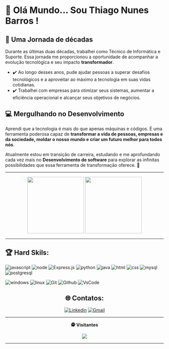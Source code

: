 # :rocket: Olá Mundo... Sou Thiago Nunes Barros ! 

## 📆 Uma Jornada de décadas

Durante as últimas duas décadas,  trabalhei como Técnico de Informática e Suporte. Essa jornada me proporcionou a oportunidade de acompanhar a evolução tecnológica e seu impacto **transformador**. 

- ✔️ Ao longo desses anos, pude ajudar pessoas a superar desafios tecnológicos e a aproveitar ao máximo a tecnologia em suas vidas cotidianas.
- ✔️ Trabalhei com empresas para otimizar seus sistemas, aumentar a eficiência operacional e alcançar seus objetivos de negócios.

## 💻 Mergulhando no Desenvolvimento

Aprendi que a tecnologia é mais do que apenas máquinas e códigos. É uma ferramenta poderosa capaz de **transformar a vida de pessoas, empresas e da sociedade, moldar o nosso mundo e criar um futuro melhor para todos nós**.

Atualmente estou em transição de carreira, estudando e me aprofundando cada vez mais no **Desenvolvimento de software** para explorar as infinitas possibilidades que essa ferramenta de transformação oferece. :rocket:

<body>
  <hr>
  <div align="center">
  <img height="180em" src="https://github-readme-stats.vercel.app/api?username=devtnbad&show_icons=true&theme=tokyonight&hide_border=true"/>
  <img height="180em" src="https://github-readme-stats.vercel.app/api/top-langs/?username=devtnbad&layout=compact&langs_count=6&theme=tokyonight&hide_border=true&custom_title=Principais%20%Linguagues"/>
  <hr>  
  </div>

## 🏆 Hard Skils: 

![javascript](https://img.shields.io/badge/javascript-4F4F4F?style=for-the-badge&logo=javascript)
![node](https://img.shields.io/badge/nodejs-4f4f4f?style=for-the-badge&logo=node.js)
![Express.js](https://img.shields.io/badge/Express%20js-4F4F4F?style=for-the-badge&logo=express&logoColor=white)
![python](https://img.shields.io/badge/python-4f4f4f?style=for-the-badge&logo=python)
![java](https://img.shields.io/badge/java-4f4f4f?style=for-the-badge&logo=springboot)
![html](https://img.shields.io/badge/html-4f4f4f?style=for-the-badge&logo=html5)
![css](https://img.shields.io/badge/css-4f4f4f?style=for-the-badge&logo=css3)
![mysql](https://img.shields.io/badge/mysql-4f4f4f?style=for-the-badge&logo=mysql)
![postgresql](https://img.shields.io/badge/postgresql-4f4f4f?style=for-the-badge&logo=postgresql)

![windows](https://img.shields.io/badge/windows-4f4f4f?style=for-the-badge&logo=windows)
![linux](https://img.shields.io/badge/linux-4f4f4f?style=for-the-badge&logo=linux)
![Git](https://img.shields.io/badge/git-4f4f4f?style=for-the-badge&logo=git)
![Github](https://img.shields.io/badge/github-4f4f4f?style=for-the-badge&logo=github)
![VsCode](https://img.shields.io/badge/vscode-4f4f4f?style=for-the-badge&logo=visualstudioCode)


</body>

<div align="center">

## 🌐 Contatos:
[![Linkedin](https://img.shields.io/badge/Linkedin-0000dd?style=for-the-badge&logo=linkedin&logoColor=white)](https://www.linkedin.com/in/thiago-nunes-barros/)
[![Gmail](https://img.shields.io/badge/Gmail-D14836?style=for-the-badge&logo=gmail&logoColor=white)](mailto:dev.tnbad@gmail.com)
<hr>
<div align="center">
<p align="centre"><b>🕵️ Visitantes</b></p>  
<p align="center"><img align="center" src="https://profile-counter.glitch.me/{devtnbad}/count.svg" /></p> 
<hr>
</div>
